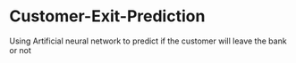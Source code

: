 # Customer-Exit-Prediction
Using Artificial neural network to predict if the customer will leave the bank or not
